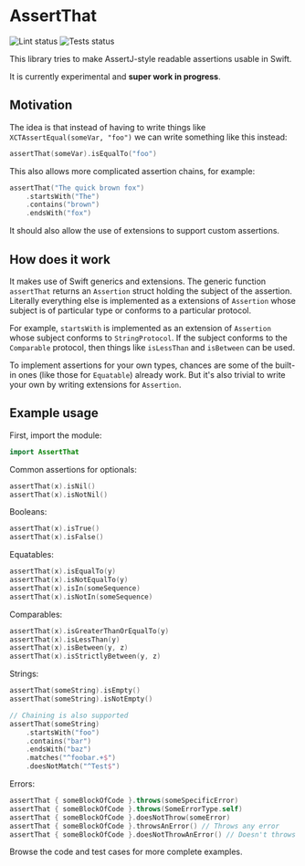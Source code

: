 # AssertThat
![Lint status](https://github.com/jmp/assert-that/workflows/lint/badge.svg)
![Tests status](https://github.com/jmp/assert-that/workflows/tests/badge.svg)

This library tries to make AssertJ-style readable assertions usable in Swift.

It is currently experimental and **super work in progress**.

## Motivation

The idea is that instead of having to write things like `XCTAssertEqual(someVar, "foo")` we can write
something like this instead:

```swift
assertThat(someVar).isEqualTo("foo")
```

This also allows more complicated assertion chains, for example:

```swift
assertThat("The quick brown fox")
    .startsWith("The")
    .contains("brown")
    .endsWith("fox")
```

It should also allow the use of extensions to support custom assertions.

## How does it work

It makes use of Swift generics and extensions. The generic function `assertThat` returns an
`Assertion` struct holding the subject of the assertion. Literally everything else is implemented as
a extensions of `Assertion` whose subject is of particular type or conforms to a particular protocol.

For example, `startsWith` is implemented as an extension of `Assertion` whose subject conforms to
`StringProtocol`. If the subject conforms to the `Comparable` protocol, then things like `isLessThan`
and `isBetween` can be used.

To implement assertions for your own types, chances are some of the built-in ones (like those for
`Equatable`) already work. But it's also trivial to write your own by writing extensions for
`Assertion`.

## Example usage

First, import the module:

```swift
import AssertThat
```

Common assertions for optionals:

```swift
assertThat(x).isNil()
assertThat(x).isNotNil()
```

Booleans:

```swift
assertThat(x).isTrue()
assertThat(x).isFalse()
```

Equatables:

```swift
assertThat(x).isEqualTo(y)
assertThat(x).isNotEqualTo(y)
assertThat(x).isIn(someSequence)
assertThat(x).isNotIn(someSequence)
```

Comparables:

```swift
assertThat(x).isGreaterThanOrEqualTo(y)
assertThat(x).isLessThan(y)
assertThat(x).isBetween(y, z)
assertThat(x).isStrictlyBetween(y, z)
```

Strings:

```swift
assertThat(someString).isEmpty()
assertThat(someString).isNotEmpty()

// Chaining is also supported
assertThat(someString)
    .startsWith("foo")
    .contains("bar")
    .endsWith("baz")
    .matches("^foobar.+$")
    .doesNotMatch("^Test$")
```

Errors:

```swift
assertThat { someBlockOfCode }.throws(someSpecificError)
assertThat { someBlockOfCode }.throws(SomeErrorType.self)
assertThat { someBlockOfCode }.doesNotThrow(someError)
assertThat { someBlockOfCode }.throwsAnError() // Throws any error
assertThat { someBlockOfCode }.doesNotThrowAnError() // Doesn't throws any error
```

Browse the code and test cases for more complete examples.
